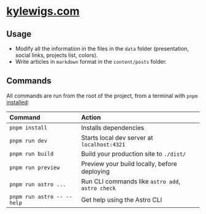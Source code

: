 # [kylewigs.com](https://kylewigs.com)

## Usage

- Modify all the information in the files in the `data` folder (presentation, social links, projects list, colors).
- Write articles in `markdown` format in the `content/posts` folder.

## Commands

All commands are run from the root of the project, from a terminal with `pnpm` [installed](https://pnpm.io/installation):

| Command                    | Action                                           |
| :------------------------- | :----------------------------------------------- |
| `pnpm install`             | Installs dependencies                            |
| `pnpm run dev`             | Starts local dev server at `localhost:4321`      |
| `pnpm run build`           | Build your production site to `./dist/`          |
| `pnpm run preview`         | Preview your build locally, before deploying     |
| `pnpm run astro ...`       | Run CLI commands like `astro add`, `astro check` |
| `pnpm run astro -- --help` | Get help using the Astro CLI                     |
